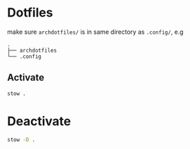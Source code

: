 # Dotfiles

make sure `archdotfiles/` is in same directory as `.config/`, e.g

```
.
├── archdotfiles
└── .config
```

## Activate

```sh
stow .
```

# Deactivate

```sh
stow -D .
```

